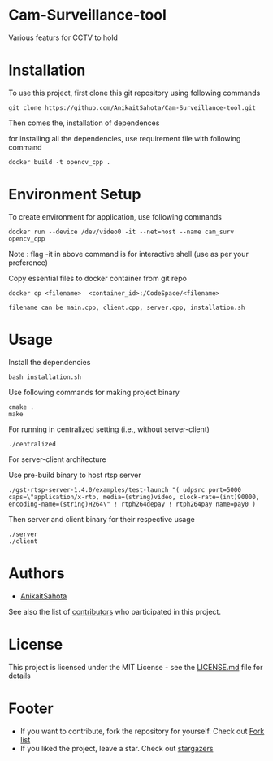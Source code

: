 # Cam-Surveillance-tool
Various featurs for CCTV to hold


# Installation

To use this project, first clone this git repository using following commands

    git clone https://github.com/AnikaitSahota/Cam-Surveillance-tool.git

Then comes the, installation of dependences
<!-- I have use following dependences
- opencv
- cpp -->
for installing all the dependencies, use requirement file with following command

    docker build -t opencv_cpp .

# Environment Setup

To create environment for application, use following commands

    docker run --device /dev/video0 -it --net=host --name cam_surv opencv_cpp 

Note : flag -it in above command is for interactive shell (use as per your preference)

Copy essential files to docker container from git repo

    docker cp <filename>  <container_id>:/CodeSpace/<filename>

    filename can be main.cpp, client.cpp, server.cpp, installation.sh

# Usage

Install the dependencies

    bash installation.sh

Use following commands for making project binary

    cmake .
    make

For running in centralized setting (i.e., without server-client)

    ./centralized

For server-client architecture

Use pre-build binary to host rtsp server

    ./gst-rtsp-server-1.4.0/examples/test-launch "( udpsrc port=5000 caps=\"application/x-rtp, media=(string)video, clock-rate=(int)90000, encoding-name=(string)H264\" ! rtph264depay ! rtph264pay name=pay0 )

Then server and client binary for their respective usage

    ./server
    ./client

# Authors

- [AnikaitSahota](https://github.com/AnikaitSahota)

See also the list of [contributors](https://github.com/AnikaitSahota/Cam-Surveillance-tool/contributors) who participated in this project.

# License

This project is licensed under the MIT License - see the [LICENSE.md](https://github.com/AnikaitSahota/Cam-Surveillance-tool/blob/master/LICENSE) file for details

# Footer
- If you want to contribute, fork the repository for yourself. Check out [Fork list](https://github.com/AnikaitSahota/Cam-Surveillance-tool/network/members)
- If you liked the project, leave a star. Check out [stargazers](https://github.com/AnikaitSahota/Cam-Surveillance-tool/stargazers)




<!-- TODO : 
  * delete the unrequired file
    * All images in main directory (like final.png, test.png)
    * Report doc file -->